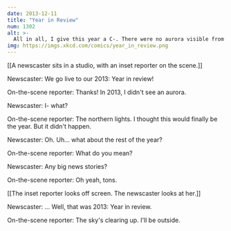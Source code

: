 ```yaml
---
date: 2013-12-11
title: "Year in Review"
num: 1302
alt: >-
  All in all, I give this year a C-. There were no aurora visible from my house and that comet evaporated. They'd better not cancel the 2017 eclipse.
img: https://imgs.xkcd.com/comics/year_in_review.png
---
```

[[A newscaster sits in a studio, with an inset reporter on the scene.]]

Newscaster: We go live to our 2013: Year in review!

On-the-scene reporter: Thanks! In 2013, I didn't see an aurora.

Newscaster: I- what?

On-the-scene reporter: The northern lights. I thought this would finally be the year. But it didn't happen. 

Newscaster: Oh. Uh... what about the rest of the year? 

On-the-scene reporter: What do you mean? 

Newscaster: Any big news stories? 

On-the-scene reporter: Oh yeah, tons. 

[[The inset reporter looks off screen. The newscaster looks at her.]]

Newscaster: ... Well, that was 2013: Year in review.

On-the-scene reporter: The sky's clearing up. I'll be outside. 

